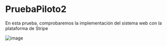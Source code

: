 # PruebaPiloto2

En esta prueba, comprobaremos la implementación del sistema web con la plataforma de Stripe

![image](https://github.com/eduardomrr03/LibreriaSalvadorProyecto/assets/130020800/7e8f8361-2283-46f3-a5f3-ecba35ebed3c)



